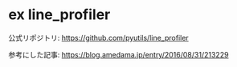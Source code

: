 # ex line_profiler

公式リポジトリ: https://github.com/pyutils/line_profiler

参考にした記事: https://blog.amedama.jp/entry/2016/08/31/213229
